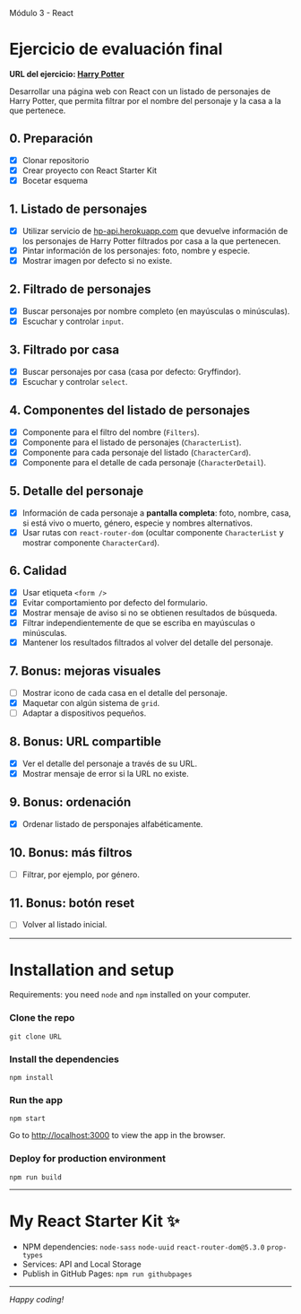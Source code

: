 Módulo 3 - React

# Ejercicio de evaluación final

**URL del ejercicio: [Harry Potter](#)**

Desarrollar una página web con React con un listado de personajes de Harry Potter, que permita filtrar por el nombre del personaje y la casa a la que pertenece.

## 0. Preparación

- [x] Clonar repositorio
- [x] Crear proyecto con React Starter Kit
- [x] Bocetar esquema

## 1. Listado de personajes

- [x] Utilizar servicio de [hp-api.herokuapp.com](http://hp-api.herokuapp.com/) que devuelve información de los personajes de Harry Potter filtrados por casa a la que pertenecen.
- [x] Pintar información de los personajes: foto, nombre y especie.
- [x] Mostrar imagen por defecto si no existe.

## 2. Filtrado de personajes

- [x] Buscar personajes por nombre completo (en mayúsculas o minúsculas).
- [x] Escuchar y controlar `input`.

## 3. Filtrado por casa

- [x] Buscar personajes por casa (casa por defecto: Gryffindor).
- [x] Escuchar y controlar `select`.

## 4. Componentes del listado de personajes

- [x] Componente para el filtro del nombre (`Filters`).
- [x] Componente para el listado de personajes (`CharacterList`).
- [x] Componente para cada personaje del listado (`CharacterCard`).
- [x] Componente para el detalle de cada personaje (`CharacterDetail`).

## 5. Detalle del personaje

- [x] Información de cada personaje a **pantalla completa**: foto, nombre, casa, si está vivo o muerto, género, especie y nombres alternativos.
- [x] Usar rutas con `react-router-dom` (ocultar componente `CharacterList` y mostrar componente `CharacterCard`).

## 6. Calidad

- [x] Usar etiqueta `<form />`
- [x] Evitar comportamiento por defecto del formulario.
- [x] Mostrar mensaje de aviso si no se obtienen resultados de búsqueda.
- [x] Filtrar independientemente de que se escriba en mayúsculas o minúsculas.
- [x] Mantener los resultados filtrados al volver del detalle del personaje.

## 7. Bonus: mejoras visuales

- [ ] Mostrar icono de cada casa en el detalle del personaje.
- [x] Maquetar con algún sistema de `grid`.
- [ ] Adaptar a dispositivos pequeños.

## 8. Bonus: URL compartible

- [x] Ver el detalle del personaje a través de su URL.
- [x] Mostrar mensaje de error si la URL no existe.

## 9. Bonus: ordenación

- [x] Ordenar listado de persponajes alfabéticamente.

## 10. Bonus: más filtros

- [ ] Filtrar, por ejemplo, por género.

## 11. Bonus: botón reset

- [ ] Volver al listado inicial.

---

# Installation and setup

Requirements: you need `node` and `npm` installed on your computer.

### Clone the repo

```
git clone URL
```

### Install the dependencies

```
npm install
```

### Run the app

```
npm start
```

Go to [http://localhost:3000](http://localhost:3000) to view the app in the browser.

### Deploy for production environment

```
npm run build
```

---

# My React Starter Kit ✨

- NPM dependencies: `node-sass` `node-uuid` `react-router-dom@5.3.0` `prop-types`
- Services: API and Local Storage
- Publish in GitHub Pages: `npm run githubpages`

---

_Happy coding!_
